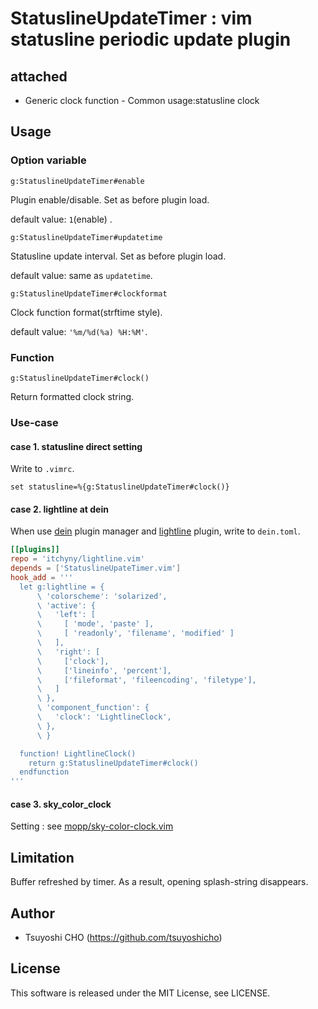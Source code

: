 # StatuslineUpdateTimer : vim statusline periodic update plugin

## attached
- Generic clock function - Common usage:statusline clock

## Usage

### Option variable

```vim
g:StatuslineUpdateTimer#enable
```

Plugin enable/disable.
Set as before plugin load.

default value: `1`(enable) .

```vim
g:StatuslineUpdateTimer#updatetime
```

Statusline update interval.
Set as before plugin load.

default value: same as `updatetime`.

```vim
g:StatuslineUpdateTimer#clockformat
```

Clock function format(strftime style).

default value: `'%m/%d(%a) %H:%M'`.

### Function
```vim
g:StatuslineUpdateTimer#clock()
```

Return formatted clock string.

### Use-case

#### case 1. statusline direct setting
Write to `.vimrc`.

```vim
set statusline=%{g:StatuslineUpdateTimer#clock()}
```

#### case 2. lightline at dein
When use [dein](https://github.com/Shougo/dein.vim) plugin manager and [lightline](https://github.com/itchyny/lightline.vim) plugin,
write to `dein.toml`.

```toml
[[plugins]]
repo = 'itchyny/lightline.vim'
depends = ['StatuslineUpateTimer.vim']
hook_add = '''
  let g:lightline = {
      \ 'colorscheme': 'solarized',
      \ 'active': {
      \   'left': [
      \     [ 'mode', 'paste' ],
      \     [ 'readonly', 'filename', 'modified' ]
      \   ],
      \   'right': [
      \     ['clock'],
      \     ['lineinfo', 'percent'],
      \     ['fileformat', 'fileencoding', 'filetype'],
      \   ]
      \ },
      \ 'component_function': {
      \   'clock': 'LightlineClock',
      \ },
      \ }

  function! LightlineClock()
    return g:StatuslineUpdateTimer#clock()
  endfunction
'''
```

#### case 3. sky_color_clock
Setting : see [mopp/sky-color-clock.vim](https://github.com/mopp/sky-color-clock.vim)

## Limitation

Buffer refreshed by timer.
As a result, opening splash-string disappears.

## Author
- Tsuyoshi CHO (https://github.com/tsuyoshicho)

## License
This software is released under the MIT License, see LICENSE.
